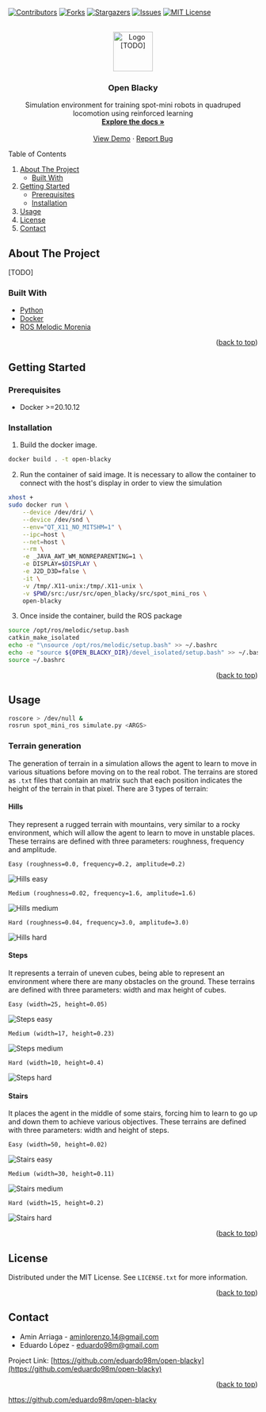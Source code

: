 <div id="top"></div>
<!--
*** REFERENCES: https://github.com/othneildrew/Best-README-Template
-->

<!-- PROJECT SHIELDS -->
<!--
*** I'm using markdown "reference style" links for readability.
*** Reference links are enclosed in brackets [ ] instead of parentheses ( ).
*** See the bottom of this document for the declaration of the reference variables
*** for contributors-url, forks-url, etc. This is an optional, concise syntax you may use.
*** https://www.markdownguide.org/basic-syntax/#reference-style-links
-->
[![Contributors][contributors-shield]][contributors-url]
[![Forks][forks-shield]][forks-url]
[![Stargazers][stars-shield]][stars-url]
[![Issues][issues-shield]][issues-url]
[![MIT License][license-shield]][license-url]

<!-- PROJECT LOGO -->
<br />
<div align="center">
  <a href="https://github.com/eduardo98m/open-blacky">
    <img src="images/logo.png" alt="Logo [TODO]" width="80" height="80">
  </a>

  <h3 align="center">Open Blacky</h3>

  <p align="center">
    Simulation environment for training spot-mini robots in quadruped locomotion using reinforced learning
    <br />
    <a href="https://github.com/eduardo98m/open-blacky"><strong>Explore the docs »</strong></a>
    <br />
    <br />
    <a href="https://github.com/eduardo98m/open-blacky">View Demo</a>
    ·
    <a href="https://github.com/eduardo98m/open-blacky/issues">Report Bug</a>
  </p>
</div>

<!-- TABLE OF CONTENTS -->
<summary>Table of Contents</summary>
<ol>
<li>
    <a href="#about-the-project">About The Project</a>
    <ul>
    <li><a href="#built-with">Built With</a></li>
    </ul>
</li>
<li>
    <a href="#getting-started">Getting Started</a>
    <ul>
    <li><a href="#prerequisites">Prerequisites</a></li>
    <li><a href="#installation">Installation</a></li>
    </ul>
</li>
<li><a href="#usage">Usage</a></li>
<li><a href="#license">License</a></li>
<li><a href="#contact">Contact</a></li>
</ol>

<!-- ABOUT THE PROJECT -->
## About The Project

[TODO]

### Built With

* [Python](https://www.python.org/)
* [Docker](https://www.docker.com/)
* [ROS Melodic Morenia](http://wiki.ros.org/melodic)

<p align="right">(<a href="#top">back to top</a>)</p>

<!-- GETTING STARTED -->
## Getting Started

### Prerequisites

* Docker >=20.10.12

### Installation

1. Build the docker image.
```bash
docker build . -t open-blacky
```

2. Run the container of said image. It is necessary to allow the container to connect with the host's display in order to view the simulation
```bash
xhost +
sudo docker run \
    --device /dev/dri/ \
    --device /dev/snd \
    --env="QT_X11_NO_MITSHM=1" \
    --ipc=host \
    --net=host \
    --rm \
    -e _JAVA_AWT_WM_NONREPARENTING=1 \
    -e DISPLAY=$DISPLAY \
    -e J2D_D3D=false \
    -it \
    -v /tmp/.X11-unix:/tmp/.X11-unix \
    -v $PWD/src:/usr/src/open_blacky/src/spot_mini_ros \
    open-blacky
```

3. Once inside the container, build the ROS package
```bash
source /opt/ros/melodic/setup.bash 
catkin_make_isolated
echo -e "\nsource /opt/ros/melodic/setup.bash" >> ~/.bashrc
echo -e "source ${OPEN_BLACKY_DIR}/devel_isolated/setup.bash" >> ~/.bashrc
source ~/.bashrc
```

<p align="right">(<a href="#top">back to top</a>)</p>

<!-- USAGE EXAMPLES -->
## Usage

```bash
roscore > /dev/null &
rosrun spot_mini_ros simulate.py <ARGS>
```


### Terrain generation

The generation of terrain in a simulation allows the agent to learn to move in various
situations before moving on to the real robot. The terrains are stored as `.txt` files 
that contain an matrix such that each position indicates the height of the terrain in 
that pixel. There are 3 types of terrain:

#### Hills

They represent a rugged terrain with mountains, very similar to a rocky environment, 
which will allow the agent to learn to move in unstable places. These terrains are 
defined with three parameters: roughness, frequency and amplitude.

`Easy (roughness=0.0, frequency=0.2, amplitude=0.2)`

![Hills easy](docs/terrain_examples/hills_easy.png) 

`Medium (roughness=0.02, frequency=1.6, amplitude=1.6)`

![Hills medium](docs/terrain_examples/hills_medium.png) 

`Hard (roughness=0.04, frequency=3.0, amplitude=3.0)`

![Hills hard](docs/terrain_examples/hills_hard.png) 

#### Steps 

It represents a terrain of uneven cubes, being able to represent an environment where 
there are many obstacles on the ground. These terrains are defined with three parameters: 
width and max height of cubes.

`Easy (width=25, height=0.05)`

![Steps easy](docs/terrain_examples/steps_easy.png)

`Medium (width=17, height=0.23)`

![Steps medium](docs/terrain_examples/steps_medium.png)

`Hard (width=10, height=0.4)`

![Steps hard](docs/terrain_examples/steps_hard.png)

#### Stairs

It places the agent in the middle of some stairs, forcing him to learn to go up and down 
them to achieve various objectives. These terrains are defined with three parameters: 
width and height of steps.

`Easy (width=50, height=0.02)`

![Stairs easy](docs/terrain_examples/stairs_easy.png) 

`Medium (width=30, height=0.11)`

![Stairs medium](docs/terrain_examples/stairs_medium.png)

`Hard (width=15, height=0.2)`

![Stairs hard](docs/terrain_examples/stairs_hard.png)

<p align="right">(<a href="#top">back to top</a>)</p>

<!-- LICENSE -->
## License

Distributed under the MIT License. See `LICENSE.txt` for more information.

<p align="right">(<a href="#top">back to top</a>)</p>


<!-- CONTACT -->
## Contact

* Amin Arriaga - aminlorenzo.14@gmail.com
* Eduardo López - eduardo98m@gmail.com

Project Link: [https://github.com/eduardo98m/open-blacky](https://github.com/eduardo98m/open-blacky)

<p align="right">(<a href="#top">back to top</a>)</p>

https://github.com/eduardo98m/open-blacky
<!-- MARKDOWN LINKS & IMAGES -->
<!-- https://www.markdownguide.org/basic-syntax/#reference-style-links -->
[contributors-shield]: https://img.shields.io/github/contributors/eduardo98m/open-blacky.svg?style=for-the-badge
[contributors-url]: https://github.com/eduardo98m/open-blacky/graphs/contributors
[forks-shield]: https://img.shields.io/github/forks/eduardo98m/open-blacky.svg?style=for-the-badge
[forks-url]: https://github.com/eduardo98m/open-blackye/network/members
[stars-shield]: https://img.shields.io/github/stars/eduardo98m/open-blacky.svg?style=for-the-badge
[stars-url]: https://github.com/eduardo98m/open-blacky/stargazers
[issues-shield]: https://img.shields.io/github/issues/eduardo98m/open-blacky.svg?style=for-the-badge
[issues-url]: https://github.com/eduardo98m/open-blackye/issues
[license-shield]: https://img.shields.io/github/license/eduardo98m/open-blacky.svg?style=for-the-badge
[license-url]: https://github.com/eduardo98m/open-blackye/blob/master/LICENSE.txt